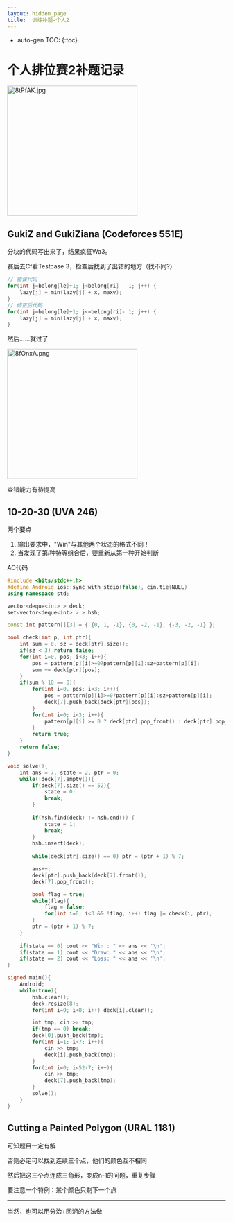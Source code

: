 ```yaml
---
layout: hidden_page
title:  训练补题-个人2
---
```


* auto-gen TOC:
{:toc}
# 个人排位赛2补题记录

<img src="https://s1.ax1x.com/2020/03/16/8tPfAK.jpg" alt="8tPfAK.jpg" title="8tPfAK.jpg" width=300/>

## GukiZ and GukiZiana (Codeforces 551E)

分块的代码写出来了，结果疯狂Wa3。

赛后去Cf看Testcase 3，检查后找到了出错的地方（找不同?）

```c++
// 错误代码
for(int j=belong[le]+1; j<belong[ri] - 1; j++) {
    lazy[j] = min(lazy[j] + x, maxv);
}
// 修正后代码
for(int j=belong[le]+1; j<=belong[ri]- 1; j++) {
    lazy[j] = min(lazy[j] + x, maxv);
}
```

然后......就过了

<img src="https://s1.ax1x.com/2020/03/21/8fOnxA.png" alt="8fOnxA.png" title="8fOnxA.png" width=300/>

查错能力有待提高



## 10-20-30 (UVA 246)

两个要点

1.  输出要求中，"Win"与其他两个状态的格式不同！
2.  当发现了第$i$种特等组合后，要重新从第一种开始判断

AC代码

```c++
#include <bits/stdc++.h>
#define Android ios::sync_with_stdio(false), cin.tie(NULL)
using namespace std;

vector<deque<int> > deck;
set<vector<deque<int> > > hsh;

const int pattern[][3] = { {0, 1, -1}, {0, -2, -1}, {-3, -2, -1} };

bool check(int p, int ptr){
    int sum = 0, sz = deck[ptr].size();
    if(sz < 3) return false;
    for(int i=0, pos; i<3; i++){
        pos = pattern[p][i]>=0?pattern[p][i]:sz+pattern[p][i];
        sum += deck[ptr][pos];
    }
    if(sum % 10 == 0){
        for(int i=0, pos; i<3; i++){
            pos = pattern[p][i]>=0?pattern[p][i]:sz+pattern[p][i];
            deck[7].push_back(deck[ptr][pos]);
        }
        for(int i=0; i<3; i++){
            pattern[p][i] >= 0 ? deck[ptr].pop_front() : deck[ptr].pop_back();
        }
        return true;
    }
    return false;
}

void solve(){
    int ans = 7, state = 2, ptr = 0;
    while(!deck[7].empty()){
        if(deck[7].size() == 52){
            state = 0;
            break;
        }
        
        if(hsh.find(deck) != hsh.end()) {
            state = 1;
            break;
        }
        hsh.insert(deck);
        
        while(deck[ptr].size() == 0) ptr = (ptr + 1) % 7;

        ans++;
        deck[ptr].push_back(deck[7].front());
        deck[7].pop_front();

        bool flag = true;
        while(flag){
            flag = false;
            for(int i=0; i<3 && !flag; i++) flag |= check(i, ptr);
        }
        ptr = (ptr + 1) % 7;
    }
    
    if(state == 0) cout << "Win : " << ans << '\n';
    if(state == 1) cout << "Draw: " << ans << '\n';
    if(state == 2) cout << "Loss: " << ans << '\n';
}

signed main(){
    Android;
    while(true){
        hsh.clear();
        deck.resize(8);
        for(int i=0; i<8; i++) deck[i].clear();

        int tmp; cin >> tmp;
        if(tmp == 0) break;
        deck[0].push_back(tmp);
        for(int i=1; i<7; i++){
            cin >> tmp;
            deck[i].push_back(tmp);
        }
        for(int i=0; i<52-7; i++){
            cin >> tmp;
            deck[7].push_back(tmp);
        }
        solve();
    }
}
```



## Cutting a Painted Polygon (URAL 1181)

可知题目一定有解

否则必定可以找到连续三个点，他们的颜色互不相同

然后把这三个点连成三角形，变成n-1的问题，重复步骤

要注意一个特例：某个颜色只剩下一个点

------

当然，也可以用分治+回溯的方法做






